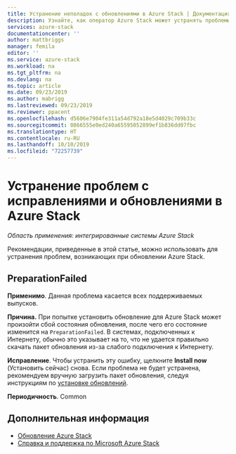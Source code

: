 ```yaml
---
title: Устранение неполадок с обновлениями в Azure Stack | Документация Майкрософт
description: Узнайте, как оператор Azure Stack может устранять проблемы с обновлением, чтобы как можно скорее вернуть Azure Stack в эксплуатацию.
services: azure-stack
documentationcenter: ''
author: mattbriggs
manager: femila
editor: ''
ms.service: azure-stack
ms.workload: na
ms.tgt_pltfrm: na
ms.devlang: na
ms.topic: article
ms.date: 09/23/2019
ms.author: mabrigg
ms.lastreviewed: 09/23/2019
ms.reviewer: ppacent
ms.openlocfilehash: d5606e7904fe311a54d792a18e5d4029c709b33c
ms.sourcegitcommit: 0866555e0ed240a65595052899ef1b836dd07fbc
ms.translationtype: HT
ms.contentlocale: ru-RU
ms.lasthandoff: 10/10/2019
ms.locfileid: "72257739"
---
```

# <a name="troubleshooting-patch-and-update-issues-for-azure-stack"></a>Устранение проблем с исправлениями и обновлениями в Azure Stack

*Область применения: интегрированные системы Azure Stack*

Рекомендации, приведенные в этой статье, можно использовать для устранения проблем, возникающих при обновлении Azure Stack.

## <a name="preparationfailed"></a>PreparationFailed

**Применимо**. Данная проблема касается всех поддерживаемых выпусков.

**Причина.** При попытке установить обновление для Azure Stack может произойти сбой состояния обновления, после чего его состояние изменится на `PreparationFailed`. В системах, подключенных к Интернету, обычно это указывает на то, что не удается правильно скачать пакет обновления из-за слабого подключения к Интернету. 

**Исправление**. Чтобы устранить эту ошибку, щелкните **Install now** (Установить сейчас) снова. Если проблема не будет устранена, рекомендуем вручную загрузить пакет обновления, следуя инструкциям по [установке обновлений](azure-stack-apply-updates.md?#install-updates-and-monitor-progress).

**Периодичность**. Common

## <a name="next-steps"></a>Дополнительная информация

- [Обновление Azure Stack](azure-stack-updates.md)  
- [Справка и поддержка по Microsoft Azure Stack](azure-stack-help-and-support-overview.md)
